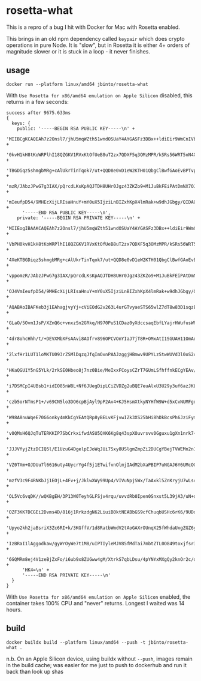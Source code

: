 # rosetta-what

This is a repro of a bug I hit with Docker for Mac with Rosetta enabled.

This brings in an old npm dependency called `keypair` which does crypto operations in pure Node. It is "slow", but in Rosetta it is either 4+ orders of magnitude slower or it is stuck in a loop - it never finishes.

## usage

```
docker run --platform linux/amd64 jbinto/rosetta-what
```

With `Use Rosetta for x86/amd64 emulation on Apple Silicon` disabled, this returns in a few seconds:

```
success after 9675.633ms
{
  keys: {
    public: '-----BEGIN RSA PUBLIC KEY-----\n' +
      'MIIBCgKCAQEAh7z2Onsl7/jhU5mqWZth51wndOSUaY4AYGASFz3DBx++ldiEir9WmCnIVbPH\n' +
      '0kvH1kH8tKoWRPlhI18QZGKV1RVxKtOfUeB8uT2zx7QDXF5q3OMzMPR/kSRs56WRT5nN4XeK\n' +
      'TBGDiqz5shmgbMRg+cAlUkrTinTqok7/ut+QQD8e0vD1eW2KTH01QbgClBwfGAoEvBPTvppo\n' +
      'mzR/JAbzJPwG7g3IAX/pQrcdLKsKpAQJTDH8UHr0Jgz43ZKZo9+M1JuBkFEiPAtDmNX7OJ4V\n' +
      'mIeufpD54/9MHEcXijLRIsaHnuY+mY0uX5IjziLnBIZxhKpX4lmRak+w9dhJGbgy/QIDAQAB\n' +
      '-----END RSA PUBLIC KEY-----\n',
    private: '-----BEGIN RSA PRIVATE KEY-----\n' +
      'MIIEogIBAAKCAQEAh7z2Onsl7/jhU5mqWZth51wndOSUaY4AYGASFz3DBx++ldiEir9WmCnI\n' +
      'VbPH0kvH1kH8tKoWRPlhI18QZGKV1RVxKtOfUeB8uT2zx7QDXF5q3OMzMPR/kSRs56WRT5nN\n' +
      '4XeKTBGDiqz5shmgbMRg+cAlUkrTinTqok7/ut+QQD8e0vD1eW2KTH01QbgClBwfGAoEvBPT\n' +
      'vppomzR/JAbzJPwG7g3IAX/pQrcdLKsKpAQJTDH8UHr0Jgz43ZKZo9+M1JuBkFEiPAtDmNX7\n' +
      'OJ4VmIeufpD54/9MHEcXijLRIsaHnuY+mY0uX5IjziLnBIZxhKpX4lmRak+w9dhJGbgy/QID\n' +
      'AQABAoIBAFKeb3j1EAhagjvyYj+cViEOdG2v263L4urGTvyaeSTS65wlZ7dT8w83D1sqzEty\n' +
      'GLaO/5Ovm1JsP/XZnQ6c+vnxzSn2GRkq/H970PuS1CDaz0yXdccsaqEbfLYajrHWufusWR8n\n' +
      '4dr8ohcHhh/t/+DEVXMbXFsAAvi8AOfrv896OPCVOnYIaJ7jT8R+OMxAtI1SGUAH11OmAqsT\n' +
      '2lxfHr1LUT1loMKTU093rZSMlDqzqJfqImOxnPAAJzggjHBmwv9UPYLzStwWUVd3l0oS2cbR\n' +
      'HKaQGU1Y5nG5YLk/2rkSE0Hbeo8j7nz0Bie/MeIxxFCoysCZrT7GUmLSfhffnkECgYEAv/cF\n' +
      'i7DSMCpI4UBsb1+idIO85nW8L+Nf6JUegDipLCiZVDZg2uBQE7euAlxU3U29y3uf6azJKLLz\n' +
      'czb5orNTmsP1+/v69CN5lo3DO6cpBjAyl9pP2Av4+KJ5HsmXtkyNYHfW9W+d5xCvNUMFgoPe\n' +
      'W98A8nuWqeE70G6onky4mKkCgYEAtQRp8yBELvKFjvwIZk3XS25bHi8hDkBcsPh6JziFymW8\n' +
      'v0QMsH6QJqTuTERKKIP7SbCrkxifwdASU5QXK6Kg8q43spXOuvrsvv0Gguxu1gXn1nrk7+e/\n' +
      'JJJVfyjZtzDCIQ5l/E1UzuG4DgelpEJoWqJUi7Sxy8USlgmZmpZi2DUCgYBejTVWEMn2n102\n' +
      'VZ0TXm+OJDUu7l6616uty4UycrYg4f5j1ETwifvnOlmjIAdM2bXaPBIP7uNGAJ6Y6UMcOGe9\n' +
      'mzfV3c9F4RNKbJj1EOjL+4Fv+j/JklwXWy99Up4/VIVuNpjSWx/TaAxkl5ZnKryjU7wLs4QK\n' +
      'OL5Vc6vqDK//wQKBgEH/3P13W0TeyhGLFSjv4rqu/uvvdRb0Ipen0Snxst5L39jA3/uN+dMN\n' +
      'OZF3KK7DCGEi2Dvms4D/816j1RrkzdgN62LiuiB0ktNEABbGS9cfChuqbUSHc6rK6/9UDqV7\n' +
      'Upyo2kh2jaBsriX3Zc6RI+k/3KGffV/1d8RatbWmdV2tAoGAXrOUnqX25fWhdaUxgZGZ6ygK\n' +
      'IzBRaI1lAggodkaw/gyWrOyWe7t1M8/uIPTIyleMJV85fMdTai7mbtZTL0O849toxjfsr3n5\n' +
      '6GQMRm8ej4V1zeBjZxFo/i6ub9x8ZUGww4gM/XtrkS7qbLDsu/4pYNYxMXgQy2knOr2c/dby\n' +
      'HK4=\n' +
      '-----END RSA PRIVATE KEY-----\n'
  }
}
```

With `Use Rosetta for x86/amd64 emulation on Apple Silicon` enabled, the container takes 100% CPU and "never" returns. Longest I waited was 14 hours.


## build

```
docker buildx build --platform linux/amd64 --push -t jbinto/rosetta-what .
```

n.b. On an Apple Silicon device, using buildx without `--push`, images remain in the build cache; was easier for me just to push to dockerhub and run it back than look up shas
